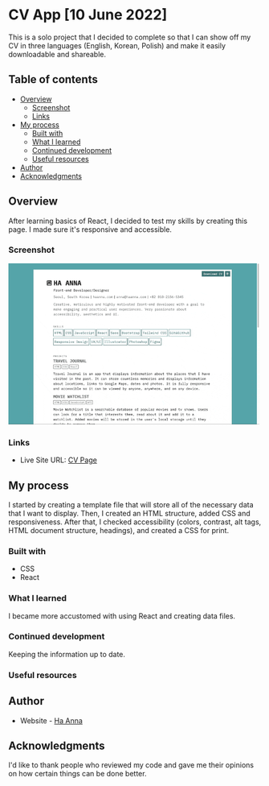 # CV App [10 June 2022]

This is a solo project that I decided to complete so that I can show off my CV in three languages (English, Korean, Polish) and make it easily downloadable and shareable.

## Table of contents

- [Overview](#overview)
  - [Screenshot](#screenshot)
  - [Links](#links)
- [My process](#my-process)
  - [Built with](#built-with)
  - [What I learned](#what-i-learned)
  - [Continued development](#continued-development)
  - [Useful resources](#useful-resources)
- [Author](#author)
- [Acknowledgments](#acknowledgments)

## Overview

After learning basics of React, I decided to test my skills by creating this page. I made sure it's responsive and accessible.

### Screenshot

![alt text](./ha-anna-cv-vercel.gif)

### Links

- Live Site URL: [CV Page](https://ha-anna-cv.vercel.app/)

## My process

I started by creating a template file that will store all of the necessary data that I want to display. Then, I created an HTML structure, added CSS and responsiveness.
After that, I checked accessibility (colors, contrast, alt tags, HTML document structure, headings), and created a CSS for print.

### Built with

- CSS
- React

### What I learned

I became more accustomed with using React and creating data files.

### Continued development

Keeping the information up to date.

### Useful resources


## Author

- Website - [Ha Anna](https://haanna.com)

## Acknowledgments

I'd like to thank people who reviewed my code and gave me their opinions on how certain things can be done better.
